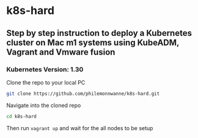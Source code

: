 # k8s-hard

## Step by step instruction to deploy a Kubernetes cluster on Mac m1 systems using KubeADM, Vagrant and Vmware fusion

### Kubernetes Version: 1.30

Clone the repo to your local PC
```bash
git clone https://github.com/philemonnwanne/k8s-hard.git
```

Navigate into the cloned repo
```sh
cd k8s-hard
```

Then run `vagrant up` and wait for the all nodes to be setup
